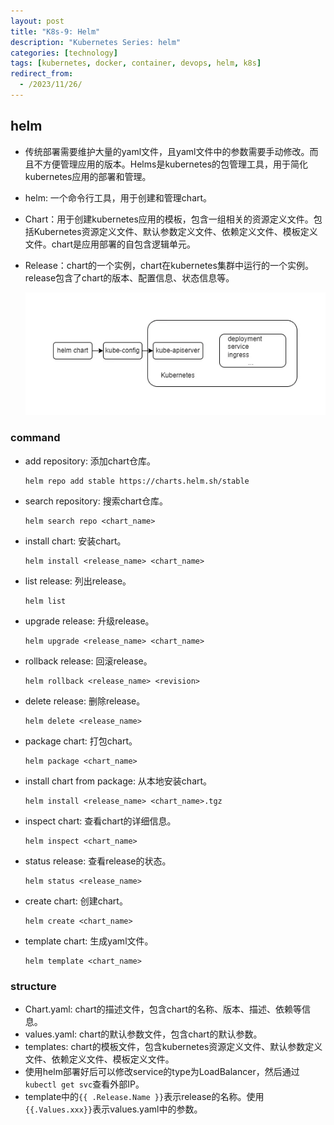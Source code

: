 ```yaml
---
layout: post
title: "K8s-9: Helm"
description: "Kubernetes Series: helm"
categories: [technology]
tags: [kubernetes, docker, container, devops, helm, k8s]
redirect_from:
  - /2023/11/26/
---
```


## helm

- 传统部署需要维护大量的yaml文件，且yaml文件中的参数需要手动修改。而且不方便管理应用的版本。Helms是kubernetes的包管理工具，用于简化kubernetes应用的部署和管理。

- helm: 一个命令行工具，用于创建和管理chart。

- Chart：用于创建kubernetes应用的模板，包含一组相关的资源定义文件。包括Kubernetes资源定义文件、默认参数定义文件、依赖定义文件、模板定义文件。chart是应用部署的自包含逻辑单元。

- Release：chart的一个实例，chart在kubernetes集群中运行的一个实例。release包含了chart的版本、配置信息、状态信息等。

    ![helm](https://raw.githubusercontent.com/ElmTran/ImgStg/main/img/helm.webp)

### command

- add repository: 添加chart仓库。

    ```
    helm repo add stable https://charts.helm.sh/stable
    ```

- search repository: 搜索chart仓库。

    ```
    helm search repo <chart_name>
    ```

- install chart: 安装chart。

    ```
    helm install <release_name> <chart_name>
    ```

- list release: 列出release。

    ```
    helm list
    ```

- upgrade release: 升级release。

    ```
    helm upgrade <release_name> <chart_name>
    ```

- rollback release: 回滚release。

    ```
    helm rollback <release_name> <revision>
    ```
- delete release: 删除release。

    ```
    helm delete <release_name>
    ```

- package chart: 打包chart。

    ```
    helm package <chart_name>
    ```

- install chart from package: 从本地安装chart。

    ``` 
    helm install <release_name> <chart_name>.tgz
    ```

- inspect chart: 查看chart的详细信息。

    ```
    helm inspect <chart_name>
    ```

- status release: 查看release的状态。

    ```
    helm status <release_name>
    ```

- create chart: 创建chart。

    ```
    helm create <chart_name>
    ```

- template chart: 生成yaml文件。

    ```
    helm template <chart_name>
    ```

### structure

- Chart.yaml: chart的描述文件，包含chart的名称、版本、描述、依赖等信息。
- values.yaml: chart的默认参数文件，包含chart的默认参数。
- templates: chart的模板文件，包含kubernetes资源定义文件、默认参数定义文件、依赖定义文件、模板定义文件。
- 使用helm部署好后可以修改service的type为LoadBalancer，然后通过`kubectl get svc`查看外部IP。
- template中的`{{ .Release.Name }}`表示release的名称。使用`{{.Values.xxx}}`表示values.yaml中的参数。
